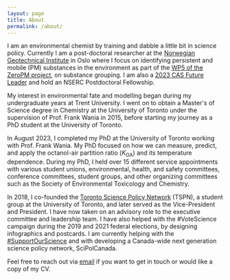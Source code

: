 ```yaml
---
layout: page
title: About
permalink: /about/
---
```


I am an environmental chemist by training and dabble a little bit in science policy. Currently I am a post-doctoral researcher at the [Norwegian Geotechnical Institute](https://www.ngi.no/eng) in Oslo where I focus on identifying persistent and mobile (PM) substances in the environment as part of the [WP5 of the ZeroPM project](https://zeropm.eu/wp5-substance-grouping/), on substance grouping. I am also a [2023 CAS Future Leader](https://www.cas.org/about/futureleaders/2023-gallery) and hold an NSERC Postdoctoral Fellowship.

My interest in environmental fate and modelling began during my undergraduate years at Trent University. I went on to obtain a  Master's of Science degree in Chemistry at the University of Toronto under the supervision of Prof. Frank Wania in 2015, before starting my journey as a PhD student at the University of Toronto.

In August 2023, I completed my PhD at the University of Toronto working with Prof. Frank Wania. My PhD focused on how we can measure, predict, and apply the octanol-air partition ratio (*K*<sub>OA</sub>) and its temperature dependence. During my PhD, I held over 15 different service appointments with various student unions, environmental, health, and safety committees, conference committees, student groups, and other organizing committees such as the Society of Environmental Toxicology and Chemistry.

In 2018, I co-founded the [Toronto Science Policy Network](https://tspn.ca) (TSPN), a student group at the University of Toronto, and later served as the Vice-President and President. I have now taken on an advisory role to the executive committee and leadership team. I have also helped with the #VoteScience campaign during the 2019 and 2021 federal elections, by designing infographics and postcards. I am currently helping with the [#SupportOurScience](http://supportourscience.ca/) and with developing a Canada-wide next generation science policy network, SciPolCanada.

Feel free to reach out via [email](mailto:sivanibaskaran1@gmail.com") if you want to get in touch or would like a copy of my CV.